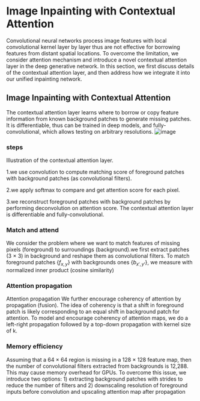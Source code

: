 # Image Inpainting with Contextual Attention
Convolutional neural networks process image features with local convolutional kernel layer by layer thus are not effective for borrowing features from distant spatial locations. To overcome the limitation, we consider attention
mechanism and introduce a novel contextual attention layer in the deep generative network. In this section, we first discuss details of the contextual attention layer, and then address how we integrate it into our unified inpainting network.
## Image Inpainting with Contextual Attention
The contextual attention layer learns where to borrow or copy feature information from known background patches to generate missing patches. It is differentiable, thus can be trained in deep models, and fully-convolutional, which allows testing on arbitrary resolutions.
![image](https://github.com/SherryCal/related-work-summary-and-tricks/blob/master/explanation%20papers%20with%20codings/Generative%20Image%20Inpainting%20with%20contextual%20attention/contextual%20attention%20structure.png)
### steps 
Illustration of the contextual attention layer.

1.we use convolution to compute matching score of foreground patches with background patches (as convolutional filters). 

2.we apply softmax to compare and get attention score for each pixel. 

3.we reconstruct foreground patches with background patches by performing deconvolution on attention score. The contextual attention layer is differentiable and fully-convolutional.
### Match and attend
We consider the problem where we want to match features of missing pixels (foreground) to surroundings (background).we first
extract patches (3 × 3) in background and reshape them as convolutional filters. To match foreground patches {$f_{x,y}$}
with backgrounds ones {$b_{x′,y′}$}, we measure with normalized inner product (cosine similarity)
### Attention propagation
Attention propagation We further encourage coherency of attention by propagation (fusion). The idea of coherency is that a shift in foreground patch is likely corresponding to an equal shift in background patch for attention. To model and encourage coherency of attention maps, we do a left-right propagation followed by a top-down propagation with kernel size of k.
### Memory efficiency
Assuming that a 64 × 64 region is missing in a 128 × 128 feature map, then the number of convolutional filters extracted from backgrounds is 12,288. This may cause memory overhead for GPUs. To overcome this issue, we introduce two options: 1) extracting background patches with strides to reduce the number of filters and 2) downscaling resolution of foreground inputs before convolution and upscaling attention map after propagation
